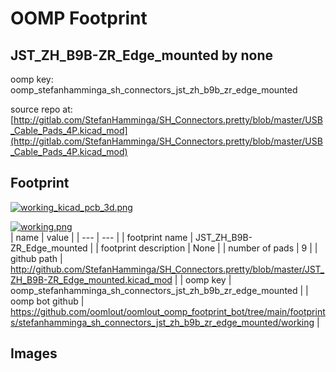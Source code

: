 # OOMP Footprint  
## JST_ZH_B9B-ZR_Edge_mounted  by none  
  
oomp key: oomp_stefanhamminga_sh_connectors_jst_zh_b9b_zr_edge_mounted  
  
source repo at: [http://gitlab.com/StefanHamminga/SH_Connectors.pretty/blob/master/USB_Cable_Pads_4P.kicad_mod](http://gitlab.com/StefanHamminga/SH_Connectors.pretty/blob/master/USB_Cable_Pads_4P.kicad_mod)  
## Footprint  
  
[![working_kicad_pcb_3d.png](working_kicad_pcb_3d_600.png)](working_kicad_pcb_3d.png)  
  
[![working.png](working_600.png)](working.png)  
| name | value | 
| --- | --- | 
| footprint name | JST_ZH_B9B-ZR_Edge_mounted | 
| footprint description | None | 
| number of pads | 9 | 
| github path | http://github.com/StefanHamminga/SH_Connectors.pretty/blob/master/JST_ZH_B9B-ZR_Edge_mounted.kicad_mod | 
| oomp key | oomp_stefanhamminga_sh_connectors_jst_zh_b9b_zr_edge_mounted | 
| oomp bot github | https://github.com/oomlout/oomlout_oomp_footprint_bot/tree/main/footprints/stefanhamminga_sh_connectors_jst_zh_b9b_zr_edge_mounted/working | 
## Images  
